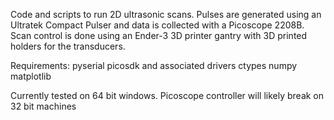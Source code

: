 Code and scripts to run 2D ultrasonic scans. 
Pulses are generated using an Ultratek Compact Pulser and data is collected with a Picoscope 2208B. 
Scan control is done using an Ender-3 3D printer gantry with 3D printed holders for the transducers.

Requirements:
pyserial
picosdk and associated drivers
ctypes
numpy
matplotlib

Currently tested on 64 bit windows. Picoscope controller will likely break on 32 bit machines
